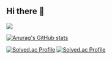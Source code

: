 ## Hi there 👋

<a href="https://hits.seeyoufarm.com"><img src="https://hits.seeyoufarm.com/api/count/incr/badge.svg?url=https%3A%2F%2Fgithub.com%2Fjin20203458&count_bg=%233DC84A&title_bg=%23555555&icon=&icon_color=%23E7E7E7&title=hits&edge_flat=false"/></a>

[![Anurag's GitHub stats](https://github-readme-stats.vercel.app/api?username=naneunmuneo)](https://github.com/naneunmuneo/github-readme-stats)

[![Solved.ac Profile](http://mazassumnida.wtf/api/v2/generate_badge?boj=naneunmuneo)](https://solved.ac/naneunmuneo/)
[![Solved.ac Profile](https://mazandi.herokuapp.com/api?handle=naneunmuneo&theme=warm)](https://solved.ac/naneunmuneo)


<!--
**jin20203458/jin20203458** is a ✨ _special_ ✨ repository because its `README.md` (this file) appears on your GitHub profile.

Here are some ideas to get you started:


- 🔭 I’m currently working on ...
- 🌱 I’m currently learning ...
- 👯 I’m looking to collaborate on ...
- 🤔 I’m looking for help with ...
- 💬 Ask me about ...
- 📫 How to reach me: ...
- 😄 Pronouns: ...
- ⚡ Fun fact: ...
-->
